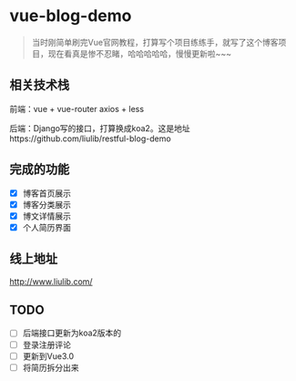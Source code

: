 # vue-blog-demo
> 当时刚简单刷完Vue官网教程，打算写个项目练练手，就写了这个博客项目，现在看真是惨不忍睹，哈哈哈哈哈，慢慢更新啦~~~

## 相关技术栈
前端：vue + vue-router  axios + less 

后端：Django写的接口，打算换成koa2。这是地址https://github.com/liulib/restful-blog-demo


## 完成的功能
- [x] 博客首页展示
- [x] 博客分类展示
- [x] 博文详情展示
- [x] 个人简历界面
  
## 线上地址
http://www.liulib.com/

## TODO
- [ ] 后端接口更新为koa2版本的
- [ ] 登录注册评论
- [ ] 更新到Vue3.0
- [ ] 将简历拆分出来
